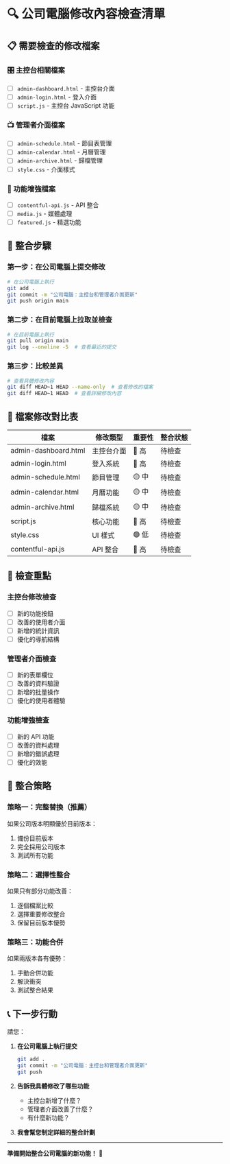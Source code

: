 # 🔍 公司電腦修改內容檢查清單

## 📋 需要檢查的修改檔案

### 🎛️ 主控台相關檔案
- [ ] `admin-dashboard.html` - 主控台介面
- [ ] `admin-login.html` - 登入介面
- [ ] `script.js` - 主控台 JavaScript 功能

### 📺 管理者介面檔案
- [ ] `admin-schedule.html` - 節目表管理
- [ ] `admin-calendar.html` - 月曆管理
- [ ] `admin-archive.html` - 歸檔管理
- [ ] `style.css` - 介面樣式

### 🔧 功能增強檔案
- [ ] `contentful-api.js` - API 整合
- [ ] `media.js` - 媒體處理
- [ ] `featured.js` - 精選功能

## 🔄 整合步驟

### 第一步：在公司電腦上提交修改
```bash
# 在公司電腦上執行
git add .
git commit -m "公司電腦：主控台和管理者介面更新"
git push origin main
```

### 第二步：在目前電腦上拉取並檢查
```bash
# 在目前電腦上執行
git pull origin main
git log --oneline -5  # 查看最近的提交
```

### 第三步：比較差異
```bash
# 查看具體修改內容
git diff HEAD~1 HEAD --name-only  # 查看修改的檔案
git diff HEAD~1 HEAD  # 查看詳細修改內容
```

## 📁 檔案修改對比表

| 檔案 | 修改類型 | 重要性 | 整合狀態 |
|------|----------|--------|----------|
| admin-dashboard.html | 主控台介面 | 🔴 高 | 待檢查 |
| admin-login.html | 登入系統 | 🔴 高 | 待檢查 |
| admin-schedule.html | 節目管理 | 🟡 中 | 待檢查 |
| admin-calendar.html | 月曆功能 | 🟡 中 | 待檢查 |
| admin-archive.html | 歸檔系統 | 🟡 中 | 待檢查 |
| script.js | 核心功能 | 🔴 高 | 待檢查 |
| style.css | UI 樣式 | 🟢 低 | 待檢查 |
| contentful-api.js | API 整合 | 🔴 高 | 待檢查 |

## 🎯 檢查重點

### 主控台修改檢查
- [ ] 新的功能按鈕
- [ ] 改善的使用者介面
- [ ] 新增的統計資訊
- [ ] 優化的導航結構

### 管理者介面檢查
- [ ] 新的表單欄位
- [ ] 改善的資料驗證
- [ ] 新增的批量操作
- [ ] 優化的使用者體驗

### 功能增強檢查
- [ ] 新的 API 功能
- [ ] 改善的資料處理
- [ ] 新增的錯誤處理
- [ ] 優化的效能

## 🚀 整合策略

### 策略一：完整替換（推薦）
如果公司版本明顯優於目前版本：
1. 備份目前版本
2. 完全採用公司版本
3. 測試所有功能

### 策略二：選擇性整合
如果只有部分功能改善：
1. 逐個檔案比較
2. 選擇重要修改整合
3. 保留目前版本優勢

### 策略三：功能合併
如果兩版本各有優勢：
1. 手動合併功能
2. 解決衝突
3. 測試整合結果

## 📞 下一步行動

請您：

1. **在公司電腦上執行提交**
   ```bash
   git add .
   git commit -m "公司電腦：主控台和管理者介面更新"
   git push
   ```

2. **告訴我具體修改了哪些功能**
   - 主控台新增了什麼？
   - 管理者介面改善了什麼？
   - 有什麼新功能？

3. **我會幫您制定詳細的整合計劃**

---

**準備開始整合公司電腦的新功能！** 🚀
